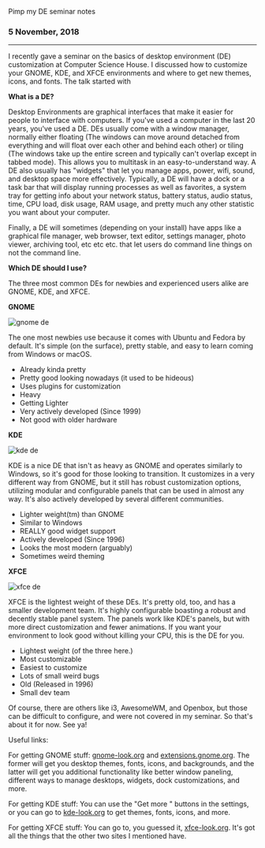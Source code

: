 Pimp my DE seminar notes

### 5 November, 2018

------------------------------------------------------------------------

I recently gave a seminar on the basics of desktop environment (DE)
customization at Computer Science House. I discussed how to customize
your GNOME, KDE, and XFCE environments and where to get new themes,
icons, and fonts. The talk started with

**What is a DE?**

Desktop Environments are graphical interfaces that make it easier for
people to interface with computers. If you\'ve used a computer in the
last 20 years, you\'ve used a DE. DEs usually come with a window
manager, normally either floating (The windows can move around detached
from everything and will float over each other and behind each other) or
tiling (The windows take up the entire screen and typically can\'t
overlap except in tabbed mode). This allows you to multitask in an
easy-to-understand way. A DE also usually has \"widgets\" that let you
manage apps, power, wifi, sound, and desktop space more effectively.
Typically, a DE will have a dock or a task bar that will display running
processes as well as favorites, a system tray for getting info about
your network status, battery status, audio status, time, CPU load, disk
usage, RAM usage, and pretty much any other statistic you want about
your computer.

Finally, a DE will sometimes (depending on your install) have apps like
a graphical file manager, web browser, text editor, settings manager,
photo viewer, archiving tool, etc etc etc. that let users do command
line things on not the command line.

**Which DE should I use?**

The three most common DEs for newbies and experienced users alike are
GNOME, KDE, and XFCE.

**GNOME**

![gnome de](posts/images/gnome.png)

The one most newbies use because it comes with Ubuntu and Fedora by
default. It\'s simple (on the surface), pretty stable, and easy to learn
coming from Windows or macOS.

-   Already kinda pretty
-   Pretty good looking nowadays (it used to be hideous)
-   Uses plugins for customization
-   Heavy
-   Getting Lighter
-   Very actively developed (Since 1999)
-   Not good with older hardware

**KDE**

![kde de](posts/images/kde.png)

KDE is a nice DE that isn\'t as heavy as GNOME and operates similarly to
Windows, so it\'s good for those looking to transition. It customizes in
a very different way from GNOME, but it still has robust customization
options, utilizing modular and configurable panels that can be used in
almost any way. It\'s also actively developed by several different
communities.

-   Lighter weight(tm) than GNOME
-   Similar to Windows
-   REALLY good widget support
-   Actively developed (Since 1996)
-   Looks the most modern (arguably)
-   Sometimes weird theming

**XFCE**

![xfce de](posts/images/xfce.png)

XFCE is the lightest weight of these DEs. It\'s pretty old, too, and has
a smaller development team. It\'s highly configurable boasting a robust
and decently stable panel system. The panels work like KDE\'s panels,
but with more direct customization and fewer animations. If you want
your environment to look good without killing your CPU, this is the DE
for you.

-   Lightest weight (of the three here.)
-   Most customizable
-   Easiest to customize
-   Lots of small weird bugs
-   Old (Released in 1996)
-   Small dev team

Of course, there are others like i3, AwesomeWM, and Openbox, but those
can be difficult to configure, and were not covered in my seminar. So
that\'s about it for now. See ya!

Useful links:

For getting GNOME stuff: [gnome-look.org](http://gnome-look.org) and
[extensions.gnome.org](http://extensions.gnome.org). The former will get
you desktop themes, fonts, icons, and backgrounds, and the latter will
get you additional functionality like better window paneling, different
ways to manage desktops, widgets, dock customizations, and more.

For getting KDE stuff: You can use the \"Get more \" buttons in the
settings, or you can go to [kde-look.org](http://kde-look.org) to get
themes, fonts, icons, and more.

For getting XFCE stuff: You can go to, you guessed it,
[xfce-look.org](http://xfce-look.org). It\'s got all the things that the
other two sites I mentioned have.
